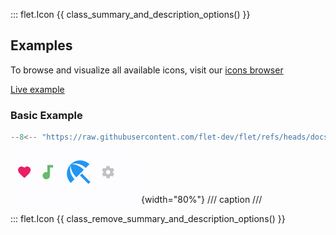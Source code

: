 ::: flet.Icon
{{ class_summary_and_description_options() }}

## Examples

To browse and visualize all available icons,
visit our [icons browser](https://gallery.flet.dev/icons-browser/)

[Live example](https://flet-controls-gallery.fly.dev/displays/icon)

### Basic Example

```python
--8<-- "https://raw.githubusercontent.com/flet-dev/flet/refs/heads/docs/sdk/python/examples/controls/icon/basic.py"
```

![basic](https://raw.githubusercontent.com/flet-dev/flet/docs/sdk/python/examples/controls/icon/media/basic.png){width="80%"}
/// caption
///

::: flet.Icon
{{ class_remove_summary_and_description_options() }}
